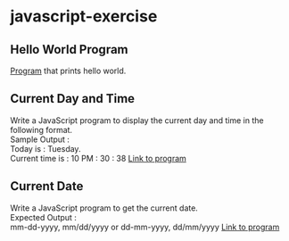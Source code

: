 # javascript-exercise

## Hello World Program
 [Program](/helloWorld.js) that prints hello world.

## Current Day and Time
 Write a JavaScript program to display the current day and time in the following format.<br/>
 Sample Output :<br/> Today is : Tuesday.<br/>
 Current time is : 10 PM : 30 : 38
 [Link to program](/currentDayAndTime.js)

## Current Date
Write a JavaScript program to get the current date.<br/>
Expected Output : <br/>
mm-dd-yyyy, mm/dd/yyyy or dd-mm-yyyy, dd/mm/yyyy
[Link to program](/currentDate.js)
